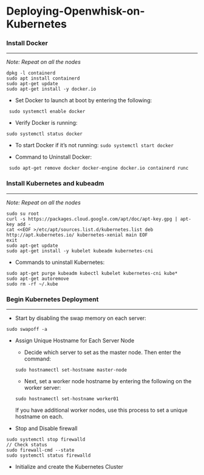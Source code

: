 # Deploying-Openwhisk-on-Kubernetes

### **Install Docker**
---
_Note: Repeat on all the nodes_
```
dpkg -l containerd
sudo apt install containerd
sudo apt-get update
sudo apt-get install -y docker.io
```

* Set Docker to launch at boot by entering the following:

``` sudo systemctl enable docker```

* Verify Docker is running:

``` sudo systemctl status docker ```

* To start Docker if it’s not running:
``` sudo systemctl start docker ```

* Command to Uninstall Docker:

``` sudo apt-get remove docker docker-engine docker.io containerd runc```

### **Install Kubernetes and kubeadm**
---
_Note: Repeat on all the nodes_
```
sudo su root
curl -s https://packages.cloud.google.com/apt/doc/apt-key.gpg | apt-key add -
cat <<EOF >/etc/apt/sources.list.d/kubernetes.list deb http://apt.kubernetes.io/ kubernetes-xenial main EOF
exit
sudo apt-get update
sudo apt-get install -y kubelet kubeadm kubernetes-cni
```

* Commands to uninstall Kubernetes:
``` 
sudo apt-get purge kubeadm kubectl kubelet kubernetes-cni kube*   
sudo apt-get autoremove  
sudo rm -rf ~/.kube
```
### Begin Kubernetes Deployment
---
* Start by disabling the swap memory on each server:

```sudo swapoff -a```

* Assign Unique Hostname for Each Server Node 
    * Decide which server to set as the master node. Then enter the command:
     
     ```sudo hostnamectl set-hostname master-node ```
     
    * Next, set a worker node hostname by entering the following on the worker server:
     
     ```sudo hostnamectl set-hostname worker01```
     
  If you have additional worker nodes, use this process to set a unique hostname on each.
  
*  Stop and Disable firewall
```
sudo systemctl stop firewalld
// Check status
sudo firewall-cmd --state
sudo systemctl status firewalld
```
* Initialize and create the Kubernetes Cluster
